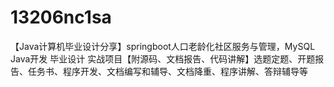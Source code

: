 # 13206nc1sa
【Java计算机毕业设计分享】springboot人口老龄化社区服务与管理，MySQL Java开发 毕业设计 实战项目【附源码、文档报告、代码讲解】选题定题、开题报告、任务书、程序开发、文档编写和辅导、文档降重、程序讲解、答辩辅导等
